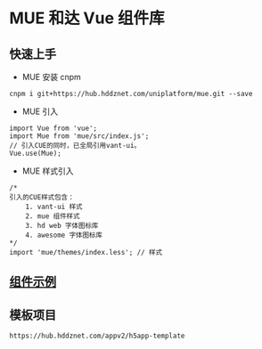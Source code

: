 # MUE 和达 Vue 组件库

## 快速上手

+ MUE 安装
cnpm
```
cnpm i git+https://hub.hddznet.com/uniplatform/mue.git --save
```


+ MUE 引入
```
import Vue from 'vue'; 
import Mue from 'mue/src/index.js';
// 引入CUE的同时，已全局引用vant-ui。
Vue.use(Mue);
```
+ MUE 样式引入
```
/*
引入的CUE样式包含：
    1. vant-ui 样式
    2. mue 组件样式
    3. hd web 字体图标库
    4. awesome 字体图标库
*/
import 'mue/themes/index.less'; // 样式
```

## [组件示例](http://192.168.100.185:3003)


## 模板项目
```
https://hub.hddznet.com/appv2/h5app-template
```